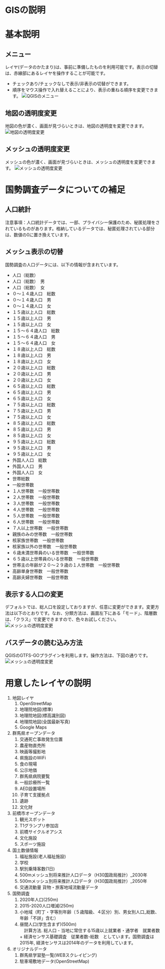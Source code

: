 # GISの説明
# 基本説明
## メニュー
レイヤ(データのかたまり)は、事前に準備したものを利用可能です。表示の切替は、赤線部にあるレイヤを操作することが可能です。<br>
- チェックあり/チェックなしで表示/非表示の切替ができます。
- 順序をマウス操作で入れ替えることにより、表示の重ねる順序を変更できます。
![QGISのメニュー](./image/qgismenu.png "QGISのメニュー")

## 地図の透明度変更
地図の色が濃く、画面が見づらいときは、地図の透明度を変更できます。
![地図の透明度変更](./image/property.png "地図の透明度変更")

## メッシュの透明度変更
メッシュの色が濃く、画面が見づらいときは、メッシュの透明度を変更できます。
![メッシュの透明度変更](./image/property2.png "メッシュの透明度変更")

# 国勢調査データについての補足
## 人口統計
注意事項：人口統計データでは、一部、プライバシー保護のため、秘匿処理をされているものがあります。格納しているデータでは、秘匿処理されている部分は、数値の0に置き換えています。
## メッシュ表示の切替
国勢調査の人口データには、以下の情報が含まれています。
- 人口（総数）
- 人口（総数）　男
- 人口（総数）　女
- ０～１４歳人口　総数
- ０～１４歳人口　男
- ０～１４歳人口　女
- １５歳以上人口　総数
- １５歳以上人口　男
- １５歳以上人口　女
- １５～６４歳人口　総数
- １５～６４歳人口　男
- １５～６４歳人口　女
- １８歳以上人口　総数
- １８歳以上人口　男
- １８歳以上人口　女
- ２０歳以上人口　総数
- ２０歳以上人口　男
- ２０歳以上人口　女
- ６５歳以上人口　総数
- ６５歳以上人口　男
- ６５歳以上人口　女
- ７５歳以上人口　総数
- ７５歳以上人口　男
- ７５歳以上人口　女
- ８５歳以上人口　総数
- ８５歳以上人口　男
- ８５歳以上人口　女
- ９５歳以上人口　総数
- ９５歳以上人口　男
- ９５歳以上人口　女
- 外国人人口　総数
- 外国人人口　男
- 外国人人口　女
- 世帯総数
- 一般世帯数
- １人世帯数　一般世帯数
- ２人世帯数　一般世帯数
- ３人世帯数　一般世帯数
- ４人世帯数　一般世帯数
- ５人世帯数　一般世帯数
- ６人世帯数　一般世帯数
- ７人以上世帯数　一般世帯数
- 親族のみの世帯数　一般世帯数
- 核家族世帯数　一般世帯数
- 核家族以外の世帯数　一般世帯数
- ６歳未満世帯員のいる世帯数　一般世帯数
- ６５歳以上世帯員のいる世帯数　一般世帯数
- 世帯主の年齢が２０～２９歳の１人世帯数　一般世帯数
- 高齢単身世帯数　一般世帯数
- 高齢夫婦世帯数　一般世帯数

## 表示する人口の変更
デフォルトでは、総人口を設定しておりますが、任意に変更ができます。変更方法は以下のとおりです。なお、分類方法は、画面左下にある「モード」、階層数は、「クラス」で変更できますので、色々お試しください。
![メッシュの透明度変更](./image/property3.png "メッシュの透明度変更")

## バスデータの読む込み方法
QGISのGTFS-GOプラグインを利用します。操作方法は、下図の通りです。
![メッシュの透明度変更](./image/GTFS-GO.png "メッシュの透明度変更")

# 用意したレイヤの説明
1. 地図レイヤ<br>
    1. OpenStreetMap<br>
    1. 地理院地図(標準)<br>
    1. 地理院地図(標高識別図)<br>
    1. 地理院地図(全国最新写真)<br>
    1. Google Maps
1. 群馬県オープンデータ
    1. 交通死亡事故発生位置
    1. 農産物直売所
    1. 映画等撮影地
    1. 県施設のWiFi
    1. 食の現場
    1. 公示地価
    1. 群馬県病院要覧
    1. 一般診療所一覧
    1. AED設置場所
    1. 子育て支援拠点
    1. 遺跡
    1. 文化財
1. 前橋市オープンデータ
    1. 観光スポット
    1. T1グランプリ参加店
    1. 前橋サイクルオアシス
    1. 文化施設
    1. スポーツ施設
1. 国土数値情報
    1. 福祉施設(老人福祉施設)
    1. 学校
    1. 駅別乗降客数(1日)
    1. 500mメッシュ別将来推計人口データ（H30国政局推計）_2030年
    1. 500mメッシュ別将来推計人口データ（H30国政局推計）_2050年
    1. 交通流動量 貨物・旅客地域流動量データ
1. 国勢調査
    1. 2020年人口(250m)
    1. 2015-2020人口増減(250m)
    1. 小地域（町丁・字等別年齢（５歳階級、４区分）別、男女別人口_総数、年齢「不詳」含む）
    1. 昼間人口(学生含まず)(500m)<br>　計算方法. 総人口 - 当地に常住する15歳以上就業者・通学者　就業者数 + 経済センサス基礎調査　従業者数-総数　としています。国勢調査は2015年, 経済センサスは2014年のデータを利用しています。
1. オリジナルデータ
    1. 群馬県学習塾一覧(WEBスクレイピング)
    1. 駐車場敷地データ(OpenStreetMap)
